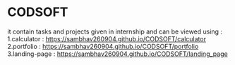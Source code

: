 # CODSOFT
it contain tasks and projects given in internship and can be viewed using :
1.calculator   : https://sambhav260904.github.io/CODSOFT/calculator
2.portfolio    : https://sambhav260904.github.io/CODSOFT/portfolio
3.landing-page : https://sambhav260904.github.io/CODSOFT/landing_page

